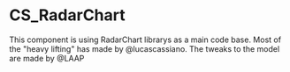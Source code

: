 # CS_RadarChart
This component is using RadarChart librarys as a main code base. Most of the "heavy lifting" has made by @lucascassiano. The tweaks to the model are made by @LAAP
